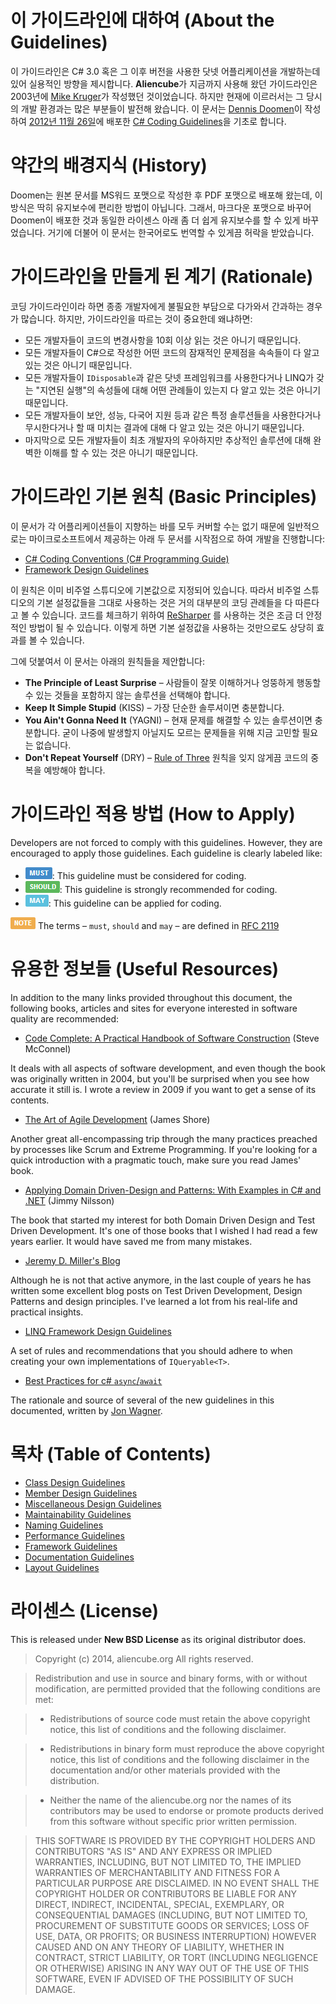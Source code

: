 # 이 가이드라인에 대하여 (About the Guidelines) #

이 가이드라인은 C# 3.0 혹은 그 이후 버전을 사용한 닷넷 어플리케이션을 개발하는데 있어 실용적인 방향을 제시합니다. **Aliencube**가 지금까지 사용해 왔던 가이드라인은 2003년에 [Mike Kruger](http://www.icsharpcode.net/technotes/sharpdevelopcodingstyle03.pdf)가 작성했던 것이었습니다. 하지만 현재에 이르러서는 그 당시의 개발 환경과는 많은 부분들이 발전해 왔습니다. 이 문서는 [Dennis Doomen](http://www.dennisdoomen.net)이 작성하여 [2012년 11월 26일](http://csharpguidelines.codeplex.com/releases/view/98254)에 배포한 [C# Coding Guidelines](http://csharpguidelines.codeplex.com)을 기초로 합니다.


# 약간의 배경지식 (History) #

Doomen는 원본 문서를 MS워드 포맷으로 작성한 후 PDF 포맷으로 배포해 왔는데, 이 방식은 딱히 유지보수에 편리한 방법이 아닙니다. 그래서, 마크다운 포맷으로 바꾸어 Doomen이 배포한 것과 동일한 라이센스 아래 좀 더 쉽게 유지보수를 할 수 있게 바꾸었습니다. 거기에 더불어 이 문서는 한국어로도 번역할 수 있게끔 허락을 받았습니다.


# 가이드라인을 만들게 된 계기 (Rationale) #

코딩 가이드라인이라 하면 종종 개발자에게 불필요한 부담으로 다가와서 간과하는 경우가 많습니다. 하지만, 가이드라인을 따르는 것이 중요한데 왜냐하면:

* 모든 개발자들이 코드의 변경사항을 10회 이상 읽는 것은 아니기 때문입니다.
* 모든 개발자들이 C#으로 작성한 어떤 코드의 잠재적인 문제점을 속속들이 다 알고 있는 것은 아니기 때문입니다.
* 모든 개발자들이 `IDisposable`과 같은 닷넷 프레임워크를 사용한다거나 LINQ가 갖는 "지연된 실행"의 속성들에 대해 어떤 관례들이 있는지 다 알고 있는 것은 아니기 때문입니다.
* 모든 개발자들이 보안, 성능, 다국어 지원 등과 같은 특정 솔루션들을 사용한다거나 무시한다거나 할 때 미치는 결과에 대해 다 알고 있는 것은 아니기 때문입니다.
* 마지막으로 모든 개발자들이 최초 개발자의 우아하지만 추상적인 솔루션에 대해 완벽한 이해를 할 수 있는 것은 아니기 때문입니다.


# 가이드라인 기본 원칙 (Basic Principles) #

이 문서가 각 어플리케이션들이 지향하는 바를 모두 커버할 수는 없기 때문에 일반적으로는 마이크로소프트에서 제공하는 아래 두 문서를 시작점으로 하여 개발을 진행합니다:

* [C# Coding Conventions (C# Programming Guide)](http://msdn.microsoft.com/en-us/library/ff926074.aspx)
* [Framework Design Guidelines](http://msdn.microsoft.com/en-us/library/ms229042.aspx)

이 원칙은 이미 비주얼 스튜디오에 기본값으로 지정되어 있습니다. 따라서 비주얼 스튜디오의 기본 설정값들을 그대로 사용하는 것은 거의 대부분의 코딩 관례들을 다 따른다고 볼 수 있습니다. 코드를 체크하기 위하여 [ReSharper](http://www.jetbrains.com/resharper) 를 사용하는 것은 조금 더 안정적인 방법이 될 수 있습니다. 이렇게 하면 기본 설정값을 사용하는 것만으로도 상당히 효과를 볼 수 있습니다.

그에 덧붙여서 이 문서는 아래의 원칙들을 제안합니다:

* **The Principle of Least Surprise** &ndash; 사람들이 잘못 이해하거나 엉뚱하게 행동할 수 있는 것들을 포함하지 않는 솔루션을 선택해야 합니다.
* **Keep It Simple Stupid** (KISS) &ndash; 가장 단순한 솔루셔이면 충분합니다.
* **You Ain't Gonna Need It** (YAGNI) &ndash; 현재 문제를 해결할 수 있는 솔루션이면 충분합니다. 굳이 나중에 발생할지 아닐지도 모르는 문제들을 위해 지금 고민할 필요는 없습니다.
* **Don't Repeat Yourself** (DRY) &ndash; [Rule of Three](http://lostechies.com/derickbailey/2012/10/31/abstraction-the-rule-of-three) 원칙을 잊지 않게끔 코드의 중복을 예방해야 합니다.


# 가이드라인 적용 방법 (How to Apply) #

Developers are not forced to comply with this guidelines. However, they are encouraged to apply those guidelines. Each guideline is clearly labeled like:

* ![MUST](imgs/must.png): This guideline must be considered for coding.
* ![SHOULD](imgs/should.png): This guideline is strongly recommended for coding.
* ![MAY](imgs/may.png): This guideline can be applied for coding.

![NOTE](imgs/note.png) The terms &ndash; `must`, `should` and `may` &ndash; are defined in [RFC 2119](http://www.ietf.org/rfc/rfc2119.txt)


# 유용한 정보들 (Useful Resources) #

In addition to the many links provided throughout this document, the following books, articles and sites for everyone interested in software quality are recommended:

* [Code Complete: A Practical Handbook of Software Construction](http://www.amazon.com/Code-Complete-Practical-Handbook-Construction/dp/0735619670) (Steve McConnel)

It deals with all aspects of software development, and even though the book was originally written in 2004, but you'll be surprised when you see how accurate it still is. I wrote a review in 2009 if you want to get a sense of its contents.

* [The Art of Agile Development](http://www.amazon.com/Art-Agile-Development-James-Shore/dp/0596527675) (James Shore)

Another great all-encompassing trip through the many practices preached by processes like Scrum and Extreme Programming. If you're looking for a quick introduction with a pragmatic touch, make sure you read James' book.

* [Applying Domain Driven-Design and Patterns: With Examples in C# and .NET](http://www.amazon.com/Applying-Domain-Driven-Design-Patterns-Examples/dp/0321268202) (Jimmy Nilsson)

The book that started my interest for both Domain Driven Design and Test Driven Development. It's one of those books that I wished I had read a few years earlier. It would have saved me from many mistakes.

* [Jeremy D. Miller's Blog](http://codebetter.com/blogs/jeremy.miller)

Although he is not that active anymore, in the last couple of years he has written some excellent blog posts on Test Driven Development, Design Patterns and design principles. I've learned a lot from his real-life and practical insights.

* [LINQ Framework Design Guidelines](http://blogs.msdn.com/b/mirceat/archive/2008/03/13/linq-framework-design-guidelines.aspx)

A set of rules and recommendations that you should adhere to when creating your own implementations of `IQueryable<T>`.

* [Best Practices for c# `async`/`await`](http://code.jonwagner.com/2012/09/06/best-practices-for-c-asyncawait/)

The rationale and source of several of the new guidelines in this documented, written by [Jon Wagner](https://twitter.com/jonwagnerdotcom).


# 목차 (Table of Contents) #

* [Class Design Guidelines](Class.Design.Guidelines.md)
* [Member Design Guidelines](Member.Design.Guidelines.md)
* [Miscellaneous Design Guidelines](Miscellaneous.Design.Guidelines.md)
* [Maintainability Guidelines](Maintainability.Guidelines.md)
* [Naming Guidelines](Naming.Guidelines.md)
* [Performance Guidelines](Performance.Guidelines.md)
* [Framework Guidelines](Framework.Guidelines.md)
* [Documentation Guidelines](Documentation.Guidelines.md)
* [Layout Guidelines](Layout.Guidelines.md)


# 라이센스 (License) #

This is released under **New BSD License** as its original distributor does.

>Copyright (c) 2014, aliencube.org All rights reserved.

>Redistribution and use in source and binary forms, with or without modification, are permitted provided that the following conditions are met:

>* Redistributions of source code must retain the above copyright notice, this list of conditions and the following disclaimer.

>* Redistributions in binary form must reproduce the above copyright notice, this list of conditions and the following disclaimer in the documentation and/or other materials provided with the distribution.

>* Neither the name of the aliencube.org nor the names of its contributors may be used to endorse or promote products derived from this software without specific prior written permission.

>THIS SOFTWARE IS PROVIDED BY THE COPYRIGHT HOLDERS AND CONTRIBUTORS "AS IS" AND ANY EXPRESS OR IMPLIED WARRANTIES, INCLUDING, BUT NOT LIMITED TO, THE IMPLIED WARRANTIES OF MERCHANTABILITY AND FITNESS FOR A PARTICULAR PURPOSE ARE DISCLAIMED. IN NO EVENT SHALL THE COPYRIGHT HOLDER OR CONTRIBUTORS BE LIABLE FOR ANY DIRECT, INDIRECT, INCIDENTAL, SPECIAL, EXEMPLARY, OR CONSEQUENTIAL
DAMAGES (INCLUDING, BUT NOT LIMITED TO, PROCUREMENT OF SUBSTITUTE GOODS OR SERVICES; LOSS OF USE, DATA, OR PROFITS; OR BUSINESS INTERRUPTION) HOWEVER CAUSED AND ON ANY THEORY OF LIABILITY, WHETHER IN CONTRACT, STRICT LIABILITY, OR TORT (INCLUDING NEGLIGENCE OR OTHERWISE) ARISING IN ANY WAY OUT OF THE USE OF THIS SOFTWARE, EVEN IF ADVISED OF THE POSSIBILITY OF SUCH DAMAGE.